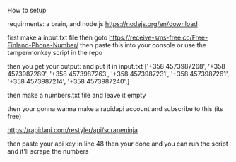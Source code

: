 How to setup

requirments: a brain, and node.js
https://nodejs.org/en/download


first make a input.txt file then goto https://receive-sms-free.cc/Free-Finland-Phone-Number/ then paste this into your console or use the tampermonkey script in the repo

then you get your output: and put it in input.txt
['+358 4573987268', '+358 4573987289', '+358 4573987263', '+358 4573987231', '+358 4573987261', '+358 4573987214', '+358 4573987240',]


 then make a numbers.txt file and leave it empty

then your gonna wanna make a rapidapi account and subscribe to this (its free)

https://rapidapi.com/restyler/api/scrapeninja

then paste your api key in line 48 then your done and you can run the script and it'll scrape the numbers
